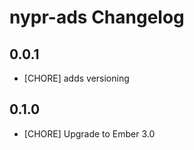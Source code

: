 # nypr-ads Changelog

## 0.0.1

- [CHORE] adds versioning

## 0.1.0

- [CHORE] Upgrade to Ember 3.0
